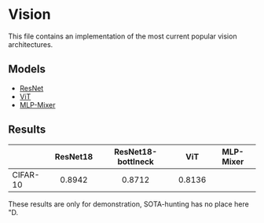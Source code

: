 # Vision

This file contains an implementation of the most current popular vision architectures.

## Models
* [ResNet](https://github.com/CepkaR/My-ZOO/tree/main/vision/ResNet)
* [ViT](https://github.com/CepkaR/My-ZOO/tree/main/vision/ViT)
* [MLP-Mixer](https://github.com/CepkaR/My-ZOO/tree/main/vision/MLP_Mixer)

## Results
|        | ResNet18 | ResNet18-bottlneck | ViT | MLP-Mixer
| ------------ |:------------:|:------------:|:------------:| :------------:|
| CIFAR-10   | 0.8942 | 0.8712 | 0.8136 |  |

These results are only for demonstration, 
SOTA-hunting has no place here "D. 